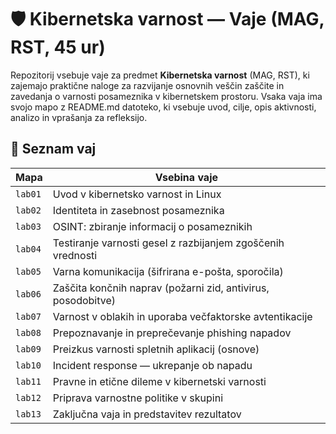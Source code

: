 # 🛡️ Kibernetska varnost — Vaje (MAG, RST, 45 ur)

Repozitorij vsebuje vaje za predmet **Kibernetska varnost** (MAG, RST), ki zajemajo praktične naloge za razvijanje osnovnih veščin zaščite in zavedanja o varnosti posameznika v kibernetskem prostoru. Vsaka vaja ima svojo mapo z README.md datoteko, ki vsebuje uvod, cilje, opis aktivnosti, analizo in vprašanja za refleksijo.

## 📖 Seznam vaj

| Mapa   | Vsebina vaje |
|--------|---------------|
| `lab01` | Uvod v kibernetsko varnost in Linux |
| `lab02` | Identiteta in zasebnost posameznika |
| `lab03` | OSINT: zbiranje informacij o posameznikih |
| `lab04` | Testiranje varnosti gesel z razbijanjem zgoščenih vrednosti |
| `lab05` | Varna komunikacija (šifrirana e-pošta, sporočila) |
| `lab06` | Zaščita končnih naprav (požarni zid, antivirus, posodobitve) |
| `lab07` | Varnost v oblakih in uporaba večfaktorske avtentikacije |
| `lab08` | Prepoznavanje in preprečevanje phishing napadov |
| `lab09` | Preizkus varnosti spletnih aplikacij (osnove) |
| `lab10` | Incident response — ukrepanje ob napadu |
| `lab11` | Pravne in etične dileme v kibernetski varnosti |
| `lab12` | Priprava varnostne politike v skupini |
| `lab13` | Zaključna vaja in predstavitev rezultatov |
